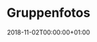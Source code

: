 ---
title: Gruppenfotos
date: 2018-11-02T00:00:00+01:00
headless: true
resources:
  - src: '2019.jpg'
    name: 2019
    title: "Die Offiziere zum Schützenfest 2019"
    params:
      copy: "Buterland-Beckerhook e.V."
  - src: '2018.jpg'
    name: 2018
    title: "Die Offiziere zum Schützenfest 2018"
    params:
      copy: "Buterland-Beckerhook e.V."
  - src: '2016.jpg'
    name: 2016
    title: "Die Offiziere zum Schützenfest 2016"
    params:
          copy: "Buterland-Beckerhook e.V."
  - src: '2015.jpg'
    name: 2015
    title: "Die Offiziere zum Schützenfest 2015"
    params:
          copy: "Buterland-Beckerhook e.V."
  - src: '2014.jpg'
    name: 2014
    title: "Die Offiziere zum Schützenfest 2014"
    params:
          copy: "Buterland-Beckerhook e.V."
  - src: '2012.jpg'
    name: 2012
    title: "Die Offiziere zum Schützenfest 2012"
    params:
          copy: "Buterland-Beckerhook e.V."
  - src: '2007.jpg'
    name: 2007
    title: "Die Offiziere zum Schützenfest 2007"
    params:
          copy: "Buterland-Beckerhook e.V."
  - src: '2002.jpg'
    name: 2002
    title: "Die Offiziere zum Schützenfest 2002"
    params:
          copy: "Buterland-Beckerhook e.V."                                                  
  - src: '1990.jpg'
    name: 1990
    title: "Die Offiziere zum Schützenfest 1990"
  - src: '1984.jpg'
    name: 1984
    title: "Die Offiziere im Jahre 1984"
  - src: '1978.jpg'
    name: 1978
    title: "Die Offiziere zum Schützenfest 1978"
  - src: '1958.jpg'
    name: 1958
    title: "Die Offiziere zum Schützenfest 1958"
  - src: '1956.jpg'
    name: 1956
    title: "Die Offiziere zum Schützenfest 1956"
  - src: '1955.jpg'
    name: 1955
    title: "Die Offiziere im Jahre 1955"                
---
